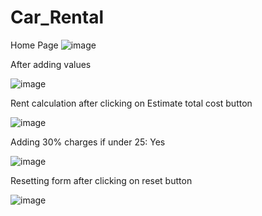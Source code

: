 # Car_Rental

Home Page
![image](https://user-images.githubusercontent.com/130574523/236637705-85ec3c26-384e-4f5d-9cde-9b364211d5f8.png)




After adding values

![image](https://user-images.githubusercontent.com/130574523/236637718-96cfe999-937c-4fca-b4fd-6e618df0169e.png)



Rent calculation after clicking on Estimate total cost button

![image](https://user-images.githubusercontent.com/130574523/236637746-78d71ea3-4f3d-4190-8e3b-8cdf7314446f.png)



Adding 30% charges if under 25: Yes

![image](https://user-images.githubusercontent.com/130574523/236637789-d6e7f5e9-de9d-4465-9073-b104016a18d2.png)

Resetting form after clicking on reset button

![image](https://user-images.githubusercontent.com/130574523/236637835-39c132d9-7a05-479f-bce8-0ab1ab9455f1.png)


